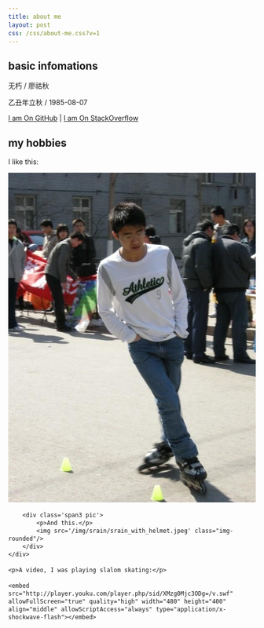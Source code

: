 ```yaml
---
title: about me
layout: post
css: /css/about-me.css?v=1
---
```


<h2>basic infomations</h2>

<p>无朽 / 廖祜秋</p>
<p>乙丑年立秋 / 1985-08-07</p>

[I am On GitHub](https://github.com/liaohuqiu) | [I am On StackOverflow](http://stackoverflow.com/users/2446397/)

<h2>my hobbies</h2>

<div class='about-me'>
    <div class='row'>
        <div class='span3 pic'>
            <p>I like this:</p>
            <img src='/img/srain/srain_skating.jpg' class="img-rounded"/>
        </div>

        <div class='span3 pic'>
            <p>And this.</p>
            <img src='/img/srain/srain_with_helmet.jpeg' class="img-rounded"/>
        </div>
    </div>

    <p>A video, I was playing slalom skating:</p>

    <embed src="http://player.youku.com/player.php/sid/XMzg0Mjc3ODg=/v.swf" allowFullScreen="true" quality="high" width="480" height="400" align="middle" allowScriptAccess="always" type="application/x-shockwave-flash"></embed>

</div>

